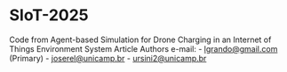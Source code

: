 # SIoT-2025

Code from Agent-based Simulation for Drone Charging in an Internet of Things Environment System Article
Authors e-mail:
     - lgrando@gmail.com (Primary)
     - joserel@unicamp.br
     - ursini2@unicamp.br
